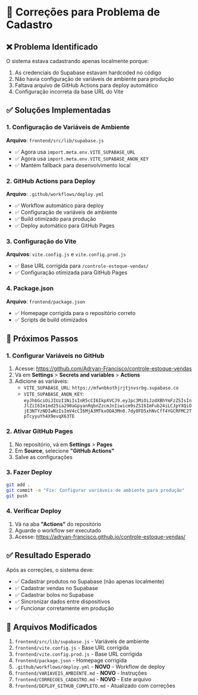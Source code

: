 # 🔧 Correções para Problema de Cadastro

## ❌ Problema Identificado
O sistema estava cadastrando apenas localmente porque:
1. As credenciais do Supabase estavam hardcoded no código
2. Não havia configuração de variáveis de ambiente para produção
3. Faltava arquivo de GitHub Actions para deploy automático
4. Configuração incorreta da base URL do Vite

## ✅ Soluções Implementadas

### 1. Configuração de Variáveis de Ambiente
**Arquivo**: `frontend/src/lib/supabase.js`
- ✅ Agora usa `import.meta.env.VITE_SUPABASE_URL`
- ✅ Agora usa `import.meta.env.VITE_SUPABASE_ANON_KEY`
- ✅ Mantém fallback para desenvolvimento local

### 2. GitHub Actions para Deploy
**Arquivo**: `.github/workflows/deploy.yml`
- ✅ Workflow automático para deploy
- ✅ Configuração de variáveis de ambiente
- ✅ Build otimizado para produção
- ✅ Deploy automático para GitHub Pages

### 3. Configuração do Vite
**Arquivos**: `vite.config.js` e `vite.config.prod.js`
- ✅ Base URL corrigida para `/controle-estoque-vendas/`
- ✅ Configuração otimizada para GitHub Pages

### 4. Package.json
**Arquivo**: `frontend/package.json`
- ✅ Homepage corrigida para o repositório correto
- ✅ Scripts de build otimizados

## 🚀 Próximos Passos

### 1. Configurar Variáveis no GitHub
1. Acesse: https://github.com/Adryan-Francisco/controle-estoque-vendas
2. Vá em **Settings** > **Secrets and variables** > **Actions**
3. Adicione as variáveis:
   - `VITE_SUPABASE_URL`: `https://mfwnbkothjrjtjnvsrbg.supabase.co`
   - `VITE_SUPABASE_ANON_KEY`: `eyJhbGciOiJIUzI1NiIsInR5cCI6IkpXVCJ9.eyJpc3MiOiJzdXBhYmFzZSIsInJlZiI6Im1md25ia290aGpyanRqbnZzcmJnIiwicm9sZSI6ImFub24iLCJpYXQiOjE3NTYzNDIwNzIsImV4cCI6MjA3MTkxODA3Mn0.7dy0FD5xhNvCff4YGCRFMC2TpTcyyuYh4X9evqX63TE`

### 2. Ativar GitHub Pages
1. No repositório, vá em **Settings** > **Pages**
2. Em **Source**, selecione **"GitHub Actions"**
3. Salve as configurações

### 3. Fazer Deploy
```bash
git add .
git commit -m "Fix: Configurar variáveis de ambiente para produção"
git push
```

### 4. Verificar Deploy
1. Vá na aba **"Actions"** do repositório
2. Aguarde o workflow ser executado
3. Acesse: https://adryan-francisco.github.io/controle-estoque-vendas/

## ✅ Resultado Esperado

Após as correções, o sistema deve:
- ✅ Cadastrar produtos no Supabase (não apenas localmente)
- ✅ Cadastrar vendas no Supabase
- ✅ Cadastrar bolos no Supabase
- ✅ Sincronizar dados entre dispositivos
- ✅ Funcionar corretamente em produção

## 📁 Arquivos Modificados

1. `frontend/src/lib/supabase.js` - Variáveis de ambiente
2. `frontend/vite.config.js` - Base URL corrigida
3. `frontend/vite.config.prod.js` - Base URL corrigida
4. `frontend/package.json` - Homepage corrigida
5. `.github/workflows/deploy.yml` - **NOVO** - Workflow de deploy
6. `frontend/VARIAVEIS_AMBIENTE.md` - **NOVO** - Instruções
7. `frontend/CORRECOES_CADASTRO.md` - **NOVO** - Este arquivo
8. `frontend/DEPLOY_GITHUB_COMPLETO.md` - Atualizado com correções
